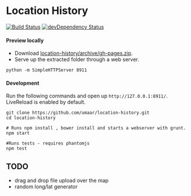 # Location History

[![Build Status](https://travis-ci.org/umaar/location-history.png)](https://travis-ci.org/umaar/location-history)
[![devDependency Status](https://david-dm.org/umaar/location-history/dev-status.png)](https://david-dm.org/umaar/location-history#info=devDependencies)

#### Preview locally
* Download [location-history/archive/gh-pages.zip](https://github.com/umaar/location-history/archive/gh-pages.zip).
* Serve up the extracted folder through a web server.
````
python -m SimpleHTTPServer 8911
````

#### Development
Run the following commands and open up `http://127.0.0.1:8911/`. LiveReload is enabled by default.
````
git clone https://github.com/umaar/location-history.git
cd location-history

# Runs npm install , bower install and starts a webserver with grunt.
npm start

#Runs tests - requires phantomjs
npm test
````

## TODO
* drag and drop file upload over the map
* random long/lat generator
